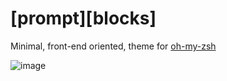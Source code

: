 # [prompt][blocks]
Minimal, front-end oriented, theme for [oh-my-zsh]([url](https://ohmyz.sh/))

![image](https://github.com/user-attachments/assets/a746a4a9-ae6c-4134-a52a-b89f9e0d8745)

